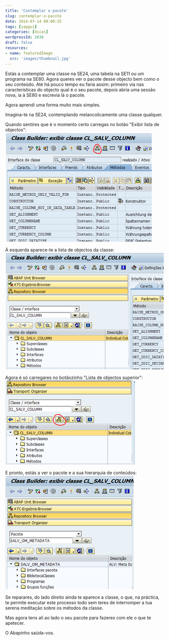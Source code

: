 ```yaml
---
title: 'Contemplar o pacote'
slug: contemplar-o-pacote
date: 2014-07-14 08:00:25
tags: [sapgui]
categories: [dicas]
wordpressId: 2838
draft: false
resources:
- name: featuredImage
  src: 'images/thumbnail.jpg'
---
```

Estás a contemplar uma classe na SE24, uma tabela na SE11 ou um programa na SE80. Agora queres ver o pacote desse objecto bem como o seu conteúdo. Até há pouco tempo eu faria assim: primeiro via nas características do objecto qual é o seu pacote, depois abria uma sessão nova, ia à SE80 e escrevia lá o pacote.

Agora aprendi uma forma muito mais simples.

<!--more-->

Imagina-te na SE24, contemplando melancolicamente uma classe qualquer.

Quando sentires que é o momento certo carregas no botão "Exibir lista de objectos":
[![se24][1]][1]

À esquerda aparece-te a lista de objectos da classe:
[![se24_com_lista_de_objectos][2]][2]

Agora é só carregares no botãozinho "Lista de objectos superior":
[![se24_com_lista_de_objectos_botao_superior_marcado][3]][3]

E pronto, estás a ver o pacote e a sua hierarquia de conteúdos:
[![se80_1][4]][4]

Se reparares, do lado direito ainda te aparece a classe, o que, na práctica, te permite executar este processo todo sem teres de interromper a tua serena meditação sobre os métodos da classe.

Mas agora tens ali ao lado o seu pacote para fazeres com ele o que te apetecer.

O Abapinho saúda-vos.

   [1]: images/se24.png
   [2]: images/se24_com_lista_de_objectos.png
   [3]: images/se24_com_lista_de_objectos_botao_superior_marcado.png
   [4]: images/se80_1.png
